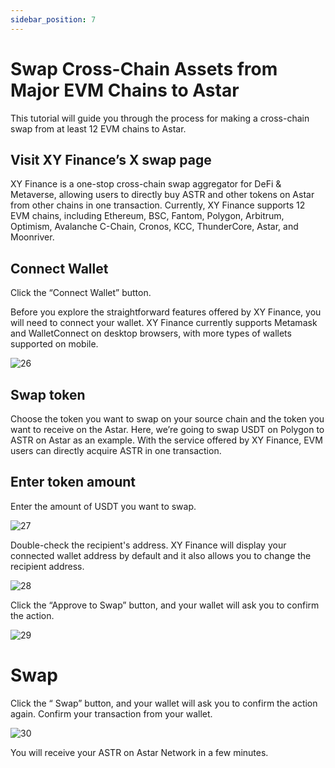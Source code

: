 ```yaml
---
sidebar_position: 7
---
```


# Swap Cross-Chain Assets from Major EVM Chains to Astar

This tutorial will guide you through the process for making a cross-chain swap from at least 12 EVM chains to Astar.

## Visit XY Finance’s X swap page

XY Finance is a one-stop cross-chain swap aggregator for DeFi & Metaverse, allowing users to directly buy ASTR and other tokens on Astar from other chains in one transaction. Currently, XY Finance supports 12 EVM chains, including Ethereum, BSC, Fantom, Polygon, Arbitrum, Optimism, Avalanche C-Chain, Cronos, KCC, ThunderCore, Astar, and Moonriver.

## Connect Wallet

Click the “Connect Wallet” button.

Before you explore the straightforward features offered by XY Finance, you will need to connect your wallet. XY Finance currently supports Metamask and WalletConnect on desktop browsers, with more types of wallets supported on mobile.

![26](img/26.png)

## Swap token

Choose the token you want to swap on your source chain and the token you want to receive on the Astar. Here, we’re going to swap USDT on Polygon to ASTR on Astar as an example. With the service offered by XY Finance, EVM users can directly acquire ASTR in one transaction.

## Enter token amount

Enter the amount of USDT you want to swap.

![27](img/27.png)

Double-check the recipient's address. XY Finance will display your connected wallet address by default and it also allows you to change the recipient address.

![28](img/28.png)

Click the “Approve to Swap” button, and your wallet will ask you to confirm the action.

![29](img/29.png)

# Swap

Click the “ Swap” button, and your wallet will ask you to confirm the action again. Confirm your transaction from your wallet.

![30](img/30.png)

You will receive your ASTR on Astar Network in a few minutes.
